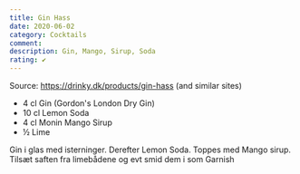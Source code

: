 ```yaml
---
title: Gin Hass
date: 2020-06-02
category: Cocktails
comment: 
description: Gin, Mango, Sirup, Soda
rating: ✔
---
```


Source: https://drinky.dk/products/gin-hass (and similar sites)

 - 4  cl Gin (Gordon's London Dry Gin)
 - 10 cl Lemon Soda
 - 4  cl Monin Mango Sirup
 - ½ Lime

Gin i glas med isterninger. Derefter Lemon Soda. Toppes med Mango sirup. Tilsæt saften fra limebådene og evt smid dem i som Garnish

